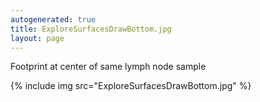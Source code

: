 ```yaml
---
autogenerated: true
title: ExploreSurfacesDrawBottom.jpg
layout: page
---
```


Footprint at center of same lymph node sample

{% include img src="ExploreSurfacesDrawBottom.jpg" %}

